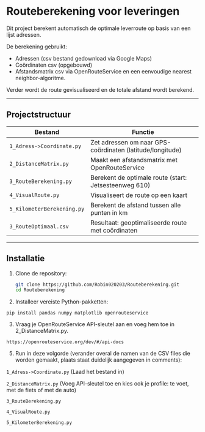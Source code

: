 # Routeberekening voor leveringen
Dit project berekent automatisch de optimale leverroute op basis van een lijst adressen.

De berekening gebruikt:
- Adressen (csv bestand gedownload via Google Maps)
- Coördinaten csv (opgebouwd)
- Afstandsmatrix csv via OpenRouteService en een eenvoudige nearest neighbor-algoritme.

Verder wordt de route gevisualiseerd en de totale afstand wordt berekend.

---

## Projectstructuur

| Bestand                          | Functie                                                   |
|----------------------------------|---------------------------------------------------------- |
| `1_Adress->Coordinate.py`        | Zet adressen om naar GPS-coördinaten (latitude/longitude) |
| `2_DistanceMatrix.py`            | Maakt een afstandsmatrix met OpenRouteService             |
| `3_RouteBerekening.py`           | Berekent de optimale route (start: Jetsesteenweg 610)     |
| `4_VisualRoute.py`               | Visualiseert de route op een kaart                        |
| `5_KilometerBerekening.py`       | Berekent de afstand tussen alle punten in km              |
| `3_RouteOptimaal.csv`            | Resultaat: geoptimaliseerde route met coördinaten         |

---

## Installatie

1. Clone de repository:
   ```bash
   git clone https://github.com/Robin020203/Routeberekening.git
   cd Routeberekening

2. Installeer vereiste Python-pakketten:

`pip install pandas numpy matplotlib openrouteservice`

3. Vraag je OpenRouteService API-sleutel aan en voeg hem toe in 2_DistanceMatrix.py.

`https://openrouteservice.org/dev/#/api-docs`
   
5. Run in deze volgorde (verander overal de namen van de CSV files die worden gemaakt, plaats staat duidelijk aangegeven in comments):
   
`1_Adress->Coordinate.py` (Laad het bestand in)

`2_DistanceMatrix.py` (Voeg API-sleutel toe en kies ook je profile: te voet, met de fiets of met de auto)

`3_RouteBerekening.py`

`4_VisualRoute.py`

`5_KilometerBerekening.py`

